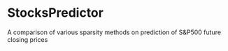 # StocksPredictor

A comparison of various sparsity methods on prediction of S&P500 future closing prices
